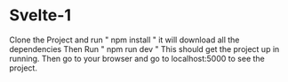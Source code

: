 # Svelte-1


Clone the Project and run " npm install " it will download all the dependencies Then Run " npm run dev " This should get the project up in running. Then go to your browser and go to localhost:5000 to see the project.
